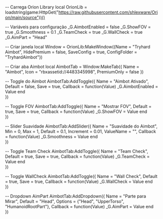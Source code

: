 -- Carrega Orion Library
local OrionLib = loadstring(game:HttpGet("https://raw.githubusercontent.com/shlexware/Orion/main/source"))()

-- Variáveis para configuração
_G.AimbotEnabled = false
_G.ShowFOV = true
_G.Smoothness = 0.1
_G.TeamCheck = true
_G.WallCheck = true
_G.AimPart = "Head"

-- Criar janela
local Window = OrionLib:MakeWindow({Name = "Tryhard Aimbot", HidePremium = false, SaveConfig = true, ConfigFolder = "TryhardAimbot"})

-- Criar aba Aimbot
local AimbotTab = Window:MakeTab({
	Name = "Aimbot",
	Icon = "rbxassetid://4483345998",
	PremiumOnly = false
})

-- Toggle do Aimbot
AimbotTab:AddToggle({
	Name = "Aimbot Ativado",
	Default = false,
	Save = true,
	Callback = function(Value)
		_G.AimbotEnabled = Value
	end    
})

-- Toggle FOV
AimbotTab:AddToggle({
	Name = "Mostrar FOV",
	Default = true,
	Save = true,
	Callback = function(Value)
		_G.ShowFOV = Value
	end    
})

-- Slider Suavidade
AimbotTab:AddSlider({
	Name = "Suavidade do Aimbot",
	Min = 0,
	Max = 1,
	Default = 0.1,
	Increment = 0.01,
	ValueName = "",
	Callback = function(Value)
		_G.Smoothness = Value
	end    
})

-- Toggle Team Check
AimbotTab:AddToggle({
	Name = "Team Check",
	Default = true,
	Save = true,
	Callback = function(Value)
		_G.TeamCheck = Value
	end    
})

-- Toggle WallCheck
AimbotTab:AddToggle({
	Name = "Wall Check",
	Default = true,
	Save = true,
	Callback = function(Value)
		_G.WallCheck = Value
	end    
})

-- Dropdown AimPart
AimbotTab:AddDropdown({
	Name = "Parte para Mirar",
	Default = "Head",
	Options = {"Head", "UpperTorso", "HumanoidRootPart"},
	Callback = function(Value)
		_G.AimPart = Value
	end    
})
